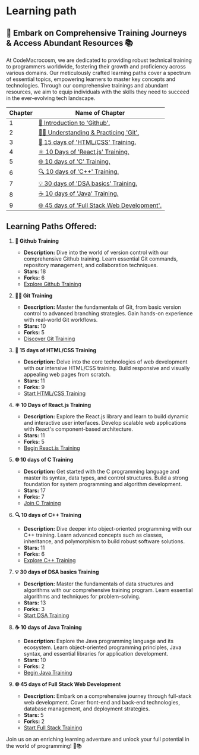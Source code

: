 # Learning path

## 🚀 Embark on Comprehensive Training Journeys & Access Abundant Resources 📚

At CodeMacrocosm, we are dedicated to providing robust technical training to programmers worldwide, fostering their growth and proficiency across various domains. Our meticulously crafted learning paths cover a spectrum of essential topics, empowering learners to master key concepts and technologies. Through our comprehensive trainings and abundant resources, we aim to equip individuals with the skills they need to succeed in the ever-evolving tech landscape.

| Chapter | Name of Chapter                                      |
|---------|------------------------------------------------------|
| 1       | [📖 Introduction to 'Github'.](https://github.com/CodeMacrocosm/Github-BOOK)                  |
| 2       | [👨‍💻 Understanding & Practicing 'Git'.](https://github.com/CodeMacrocosm/git-BOOK)            |
| 3       | [🔧 15 days of 'HTML/CSS' Training.](https://github.com/CodeMacrocosm/HTMLCSS-BOOK)         |
| 4       | [⚛️ 10 Days of 'React.js' Training.](https://github.com/CodeMacrocosm/react.js-BOOK)       |
| 5       | [🌐 10 days of 'C' Training.](https://github.com/CodeMacrocosm/C-BOOK)                      |
| 6       | [🔍 10 days of 'C++' Training.](https://github.com/CodeMacrocosm/CPP-BOOK)                  |
| 7       | [💡 30 days of 'DSA basics' Training.](https://github.com/CodeMacrocosm/DSA-BOOK)          |
| 8       | [☕ 10 days of 'Java' Training.](https://github.com/CodeMacrocosm/JAVA-BOOK)                |
| 9       | [🌐 45 days of 'Full Stack Web Development'.](https://github.com/CodeMacrocosm/WEBD-BOOK) |

## Learning Paths Offered:

1. **📖 Github Training**
   - **Description:** Dive into the world of version control with our comprehensive Github training. Learn essential Git commands, repository management, and collaboration techniques.
   - **Stars:** 18
   - **Forks:** 6
   - [Explore Github Training](https://github.com/CodeMacrocosm/Github-BOOK)


2. **👨‍💻 Git Training**
   - **Description:** Master the fundamentals of Git, from basic version control to advanced branching strategies. Gain hands-on experience with real-world Git workflows.
   - **Stars:** 10
   - **Forks:** 5
   - [Discover Git Training](https://github.com/CodeMacrocosm/git-BOOK)

3. **🔧 15 days of HTML/CSS Training**
   - **Description:** Delve into the core technologies of web development with our intensive HTML/CSS training. Build responsive and visually appealing web pages from scratch.
   - **Stars:** 11
   - **Forks:** 9
   - [Start HTML/CSS Training](https://github.com/CodeMacrocosm/HTMLCSS-BOOK)

4. **⚛️ 10 Days of React.js Training**
   - **Description:** Explore the React.js library and learn to build dynamic and interactive user interfaces. Develop scalable web applications with React's component-based architecture.
   - **Stars:** 11
   - **Forks:** 5
   - [Begin React.js Training](https://github.com/CodeMacrocosm/react.js-BOOK)

5. **🌐 10 days of C Training**
   - **Description:** Get started with the C programming language and master its syntax, data types, and control structures. Build a strong foundation for system programming and algorithm development.
   - **Stars:** 17
   - **Forks:** 7
   - [Join C Training](https://github.com/CodeMacrocosm/C-BOOK)

6. **🔍 10 days of C++ Training**
   - **Description:** Dive deeper into object-oriented programming with our C++ training. Learn advanced concepts such as classes, inheritance, and polymorphism to build robust software solutions.
   - **Stars:** 11
   - **Forks:** 6
   - [Explore C++ Training](https://github.com/CodeMacrocosm/CPP-BOOK)

7. **💡 30 days of DSA basics Training**
   - **Description:** Master the fundamentals of data structures and algorithms with our comprehensive training program. Learn essential algorithms and techniques for problem-solving.
   - **Stars:** 13
   - **Forks:** 3
   - [Start DSA Training](https://github.com/CodeMacrocosm/DSA-BOOK)

8. **☕ 10 days of Java Training**
   - **Description:** Explore the Java programming language and its ecosystem. Learn object-oriented programming principles, Java syntax, and essential libraries for application development.
   - **Stars:** 10
   - **Forks:** 2
   - [Begin Java Training](https://github.com/CodeMacrocosm/JAVA-BOOK)

9. **🌐 45 days of Full Stack Web Development**
   - **Description:** Embark on a comprehensive journey through full-stack web development. Cover front-end and back-end technologies, database management, and deployment strategies.
   - **Stars:** 5
   - **Forks:** 2
   - [Start Full Stack Training](https://github.com/CodeMacrocosm/WEBD-BOOK)

Join us on an enriching learning adventure and unlock your full potential in the world of programming! 🚀📚





